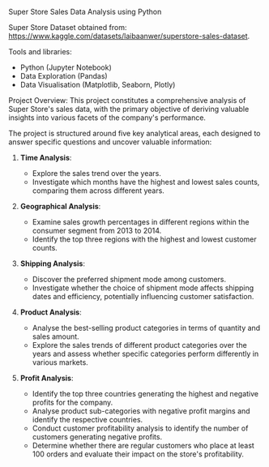 Super Store Sales Data Analysis using Python

Super Store Dataset obtained from: https://www.kaggle.com/datasets/laibaanwer/superstore-sales-dataset. 

Tools and libraries: 
* Python (Jupyter Notebook)
* Data Exploration (Pandas)
* Data Visualisation (Matplotlib, Seaborn, Plotly)

Project Overview:
This project constitutes a comprehensive analysis of Super Store's sales data, with the primary objective of deriving valuable insights into various facets of the company's performance. 

The project is structured around five key analytical areas, each designed to answer specific questions and uncover valuable information:

1. **Time Analysis**:
   - Explore the sales trend over the years.
   - Investigate which months have the highest and lowest sales counts, comparing them across different years.

2. **Geographical Analysis**:
   - Examine sales growth percentages in different regions within the consumer segment from 2013 to 2014.
   - Identify the top three regions with the highest and lowest customer counts. 

3. **Shipping Analysis**:
   - Discover the preferred shipment mode among customers. 
   - Investigate whether the choice of shipment mode affects shipping dates and efficiency, potentially influencing customer satisfaction.

4. **Product Analysis**:
   - Analyse the best-selling product categories in terms of quantity and sales amount.
   - Explore the sales trends of different product categories over the years and assess whether specific categories perform differently in various markets.

5. **Profit Analysis**:
   - Identify the top three countries generating the highest and negative profits for the company. 
   - Analyse product sub-categories with negative profit margins and identify the respective countries.
   - Conduct customer profitability analysis to identify the number of customers generating negative profits. 
   - Determine whether there are regular customers who place at least 100 orders and evaluate their impact on the store's profitability. 














